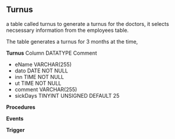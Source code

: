 ## Turnus
a table called turnus to generate a turnus for the doctors, it selects necsessary information
from the employees table.

The table generates a turnus for 3 months at the time, 

**Turnus** 
    Column  DATATYPE        Comment<br>

-   eName       VARCHAR(255)    
-   dato        DATE NOT NULL
-   inn         TIME NOT NULL
-   ut          TIME NOT NULL
-   comment     VARCHAR(255)
-   sickDays    TINYINT UNSIGNED DEFAULT 25


**Procedures**

**Events**


**Trigger**